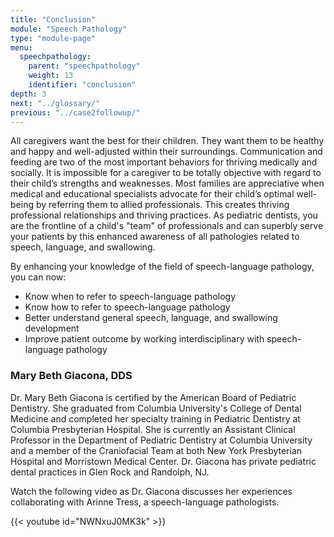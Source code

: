 ```yaml
---
title: "Conclusion"
module: "Speech Pathology"
type: "module-page"
menu:
  speechpathology:
    parent: "speechpathology"
    weight: 13
    identifier: "conclusion"
depth: 3
next: "../glossary/"
previous: "../case2followup/"
---
```

<div class="pageblock"><p>All caregivers want the best for their children. They want them to be healthy and happy and well-adjusted within their surroundings. Communication and feeding are two of the most important behaviors for thriving medically and socially. It is impossible for a caregiver to be totally objective with regard to their child’s strengths and weaknesses. Most families are appreciative when medical and educational specialists advocate for their child’s optimal well-being by referring them to allied professionals. This creates thriving professional relationships and thriving practices. As pediatric dentists, you are the frontline of a child's "team" of professionals and can superbly serve your patients by this enhanced awareness of all pathologies related to speech, language, and swallowing.</p>
<p>By enhancing your knowledge of the field of speech-language pathology, you can now:</p>
<ul>
<li>Know when to refer to speech-language pathology</li>
<li>Know how to refer to speech-language pathology</li>
<li>Better understand general speech, language, and swallowing development</li>
<li>Improve patient outcome by working interdisciplinary with speech-language pathology</li>
</ul>
</div><div class="pageblock"><h3>Mary Beth Giacona, DDS</h3><p>Dr. Mary Beth Giacona is certified by the American Board of Pediatric Dentistry. She graduated from Columbia University's College of Dental Medicine and completed her specialty training in Pediatric Dentistry at Columbia Presbyterian Hospital. She is currently an Assistant Clinical Professor in the Department of Pediatric Dentistry at Columbia University and a member of the Craniofacial Team at both New York Presbyterian Hospital and Morristown Medical Center. Dr. Giacona has private pediatric dental practices in Glen Rock and Randolph, NJ.</p>
<p>Watch the following video as Dr. Giacona discusses her experiences collaborating with Arinne Tress, a speech-language pathologists.</p>

{{< youtube id="NWNxuJ0MK3k" >}}</div>